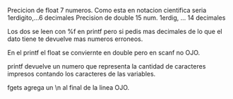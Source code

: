 Precicion de float 7 numeros. Como esta en notacion cientifica seria 1erdigito,...6 decimales
Precision de double 15 num. 1erdig, ... 14 decimales

Los dos se leen con %f en printf pero si pedis mas decimales de lo que el dato tiene te devuelve mas numeros erroneos.

En el printf el float se conviernte en double pero en scanf no OJO. 

printf devuelve un numero que representa la cantidad de caracteres impresos contando los caracteres de las variables. 

fgets agrega un \n al final de la linea OJO.

